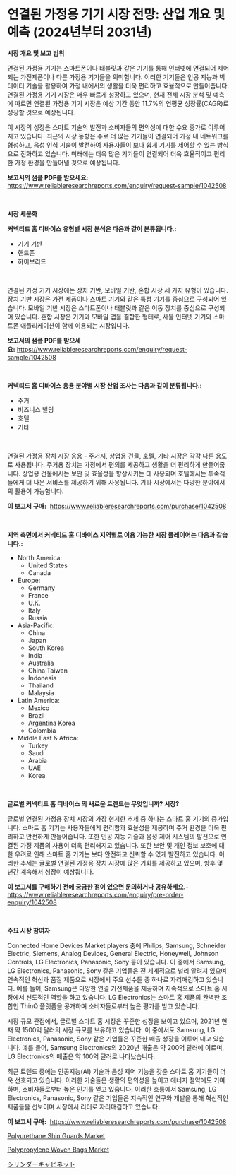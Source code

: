 <p><h1>연결된 가정용 기기 시장 전망: 산업 개요 및 예측 (2024년부터 2031년)</h1></p><p><strong>시장 개요 및 보고 범위</strong></p>
<p><p>연결된 가정용 기기는 스마트폰이나 태블릿과 같은 기기를 통해 인터넷에 연결되어 제어되는 가전제품이나 다른 가정용 기기들을 의미합니다. 이러한 기기들은 인공 지능과 빅데이터 기술을 활용하여 가정 내에서의 생활을 더욱 편리하고 효율적으로 만들어줍니다. 연결된 가정용 기기 시장은 매우 빠르게 성장하고 있으며, 현재 전체 시장 분석 및 예측에 따르면 연결된 가정용 기기 시장은 예상 기간 동안 11.7%의 연평균 성장률(CAGR)로 성장할 것으로 예상됩니다. </p><p>이 시장의 성장은 스마트 기술의 발전과 소비자들의 편의성에 대한 수요 증가로 이루어지고 있습니다. 최근의 시장 동향은 주로 더 많은 기기들이 연결되어 가정 내 네트워크를 형성하고, 음성 인식 기술이 발전하여 사용자들이 보다 쉽게 기기를 제어할 수 있는 방식으로 진화하고 있습니다. 미래에는 더욱 많은 기기들이 연결되어 더욱 효율적이고 편리한 가정 환경을 만들어낼 것으로 예상됩니다.</p></p>
<p><strong>보고서의 샘플 PDF를 받으세요:</strong> <a href="https://www.reliableresearchreports.com/enquiry/request-sample/1042508">https://www.reliableresearchreports.com/enquiry/request-sample/1042508</a></p>
<p>&nbsp;</p>
<p><strong>시장 세분화</strong></p>
<p><strong>커넥티드 홈 디바이스 유형별 시장 분석은 다음과 같이 분류됩니다.:</strong></p>
<p><ul><li>기기 기반</li><li>핸드폰</li><li>하이브리드</li></ul></p>
<p>&nbsp;</p>
<p><p>연결된 가정 기기 시장에는 장치 기반, 모바일 기반, 혼합 시장 세 가지 유형이 있습니다. 장치 기반 시장은 가전 제품이나 스마트 기기와 같은 특정 기기를 중심으로 구성되어 있습니다. 모바일 기반 시장은 스마트폰이나 태블릿과 같은 이동 장치를 중심으로 구성되어 있습니다. 혼합 시장은 기기와 모바일 앱을 결합한 형태로, 사물 인터넷 기기와 스마트폰 애플리케이션이 함께 이용되는 시장입니다.</p></p>
<p><strong>보고서의 샘플 PDF를 받으세요:</strong>&nbsp;<a href="https://www.reliableresearchreports.com/enquiry/request-sample/1042508">https://www.reliableresearchreports.com/enquiry/request-sample/1042508</a></p>
<p>&nbsp;</p>
<p><strong> 커넥티드 홈 디바이스 응용 분야별 시장 산업 조사는 다음과 같이 분류됩니다.:</strong></p>
<p><ul><li>주거</li><li>비즈니스 빌딩</li><li>호텔</li><li>기타</li></ul></p>
<p>&nbsp;</p>
<p><p>연결된 가정용 장치 시장 응용 - 주거지, 상업용 건물, 호텔, 기타 시장은 각각 다른 용도로 사용됩니다. 주거용 장치는 가정에서 편의를 제공하고 생활을 더 편리하게 만들어줍니다. 상업용 건물에서는 보안 및 효율성을 향상시키는 데 사용되며 호텔에서는 투숙객들에게 더 나은 서비스를 제공하기 위해 사용됩니다. 기타 시장에서는 다양한 분야에서의 활용이 가능합니다.</p></p>
<p><strong>이 보고서 구매:</strong>&nbsp; <a href="https://www.reliableresearchreports.com/purchase/1042508">https://www.reliableresearchreports.com/purchase/1042508</a></p>
<p>&nbsp;</p>
<p><strong>지역 측면에서 커넥티드 홈 디바이스 지역별로 이용 가능한 시장 플레이어는 다음과 같습니다.:</strong></p>
<p><ul>
    <li>
        North America:
        <ul>
            <li>United States</li>
            <li>Canada</li>
        </ul>
    </li>
    <li>
        Europe:
        <ul>
            <li>Germany</li>
            <li>France</li>
            <li>U.K.</li>
            <li>Italy</li>
            <li>Russia</li>
        </ul>
    </li>
    <li>
        Asia-Pacific:
        <ul>
            <li>China</li>
            <li>Japan</li>
            <li>South Korea</li>
            <li>India</li>
            <li>Australia</li>
            <li>China Taiwan</li>
            <li>Indonesia</li>
            <li>Thailand</li>
            <li>Malaysia</li>
        </ul>
    </li>
    <li>
        Latin America:
        <ul>
            <li>Mexico</li>
            <li>Brazil</li>
            <li>Argentina Korea</li>
            <li>Colombia</li>
        </ul>
    </li>
    <li>
        Middle East & Africa:
        <ul>
            <li>Turkey</li>
            <li>Saudi</li>
            <li>Arabia</li>
            <li>UAE</li>
            <li>Korea</li>
        </ul>
    </li>
    </ul></p>
<p>&nbsp;</p>
<p><strong>글로벌 커넥티드 홈 디바이스 의 새로운 트렌드는 무엇입니까? 시장?</strong></p>
<p><p>글로벌 연결된 가정용 장치 시장의 가장 현저한 추세 중 하나는 스마트 홈 기기의 증가입니다. 스마트 홈 기기는 사용자들에게 편리함과 효율성을 제공하며 주거 환경을 더욱 편리하고 안전하게 만들어줍니다. 또한 인공 지능 기술과 음성 제어 시스템의 발전으로 연결된 가정 제품의 사용이 더욱 편리해지고 있습니다. 또한 보안 및 개인 정보 보호에 대한 우려로 인해 스마트 홈 기기는 보다 안전하고 신뢰할 수 있게 발전하고 있습니다. 이러한 추세는 글로벌 연결된 가정용 장치 시장에 많은 기회를 제공하고 있으며, 향후 몇 년간 계속해서 성장이 예상됩니다.</p></p>
<p><strong>이 보고서를 구매하기 전에 궁금한 점이 있으면 문의하거나 공유하세요.</strong>- <a href="https://www.reliableresearchreports.com/enquiry/pre-order-enquiry/1042508">https://www.reliableresearchreports.com/enquiry/pre-order-enquiry/1042508</a></p>
<p>&nbsp;</p>
<p><strong>주요 시장 참여자</strong></p>
<p><p>Connected Home Devices Market players 중에 Philips, Samsung, Schneider Electric, Siemens, Analog Devices, General Electric, Honeywell, Johnson Controls, LG Electronics, Panasonic, Sony 등이 있습니다. 이 중에서 Samsung, LG Electronics, Panasonic, Sony 같은 기업들은 전 세계적으로 널리 알려져 있으며 연속적인 혁신과 품질 제품으로 시장에서 주요 선수들 중 하나로 자리매김하고 있습니다. 예를 들어, Samsung은 다양한 연결 가전제품을 제공하며 지속적으로 스마트 홈 시장에서 선도적인 역할을 하고 있습니다. LG Electronics는 스마트 홈 제품의 완벽한 조합인 ThinQ 플랫폼을 공개하며 소비자들로부터 높은 평가를 받고 있습니다.</p><p>시장 규모 관점에서, 글로벌 스마트 홈 시장은 꾸준한 성장을 보이고 있으며, 2021년 현재 약 1500억 달러의 시장 규모를 보유하고 있습니다. 이 중에서도 Samsung, LG Electronics, Panasonic, Sony 같은 기업들은 꾸준한 매출 성장을 이루어 내고 있습니다. 예를 들어, Samsung Electronics의 2020년 매출은 약 200억 달러에 이르며, LG Electronics의 매출은 약 100억 달러로 나타났습니다.</p><p>최근 트렌드 중에는 인공지능(AI) 기술과 음성 제어 기능을 갖춘 스마트 홈 기기들이 더욱 선호되고 있습니다. 이러한 기술들은 생활의 편의성을 높이고 에너지 절약에도 기여하며, 소비자들로부터 높은 인기를 얻고 있습니다. 이러한 흐름에서 Samsung, LG Electronics, Panasonic, Sony 같은 기업들은 지속적인 연구와 개발을 통해 혁신적인 제품들을 선보이며 시장에서 리더로 자리매김하고 있습니다.</p></p>
<p><strong>이 보고서 구매:</strong>&nbsp;&nbsp;<a href="https://www.reliableresearchreports.com/purchase/1042508">https://www.reliableresearchreports.com/purchase/1042508</a></p>
<p><p><a href="https://github.com/timeliteaut/Market-Research-Report-List-1/blob/main/polyurethane-shin-guards-market.md">Polyurethane Shin Guards Market</a></p><p><a href="https://github.com/bobicer/Market-Research-Report-List-2/blob/main/polypropylene-woven-bags-market.md">Polypropylene Woven Bags Market</a></p><p><a href="https://medium.com/@verniebarton2023/%E3%82%B7%E3%83%AA%E3%83%B3%E3%83%80%E3%83%BC%E3%82%AD%E3%83%A3%E3%83%93%E3%83%8D%E3%83%83%E3%83%88%E5%B8%82%E5%A0%B4-%E3%82%BF%E3%82%A4%E3%83%97-%E3%82%A2%E3%83%97%E3%83%AA%E3%82%B1%E3%83%BC%E3%82%B7%E3%83%A7%E3%83%B3-%E5%9C%B0%E7%90%86%E3%81%AB%E3%82%88%E3%82%8B%E5%8C%85%E6%8B%AC%E7%9A%84%E8%A9%95%E4%BE%A1-795be8d79a08">シリンダーキャビネット</a></p></p>
